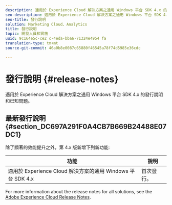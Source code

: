 ```yaml
---
description: 適用於 Experience Cloud 解決方案之通用 Windows 平台 SDK 4.x 的發行說明和已知問題。
seo-description: 適用於 Experience Cloud 解決方案之通用 Windows 平台 SDK 4.x 的發行說明和已知問題。
seo-title: 發行說明
solution: Marketing Cloud、Analytics
title: 發行說明
topic: 開發人員和實施
uuid: 9c164e5c-ce2 c-4eda-bba6-71324e4954 fa
translation-type: tm+mt
source-git-commit: 46a0b8e0087c65880f46545a78f74d5985e36cdc

---
```



# 發行說明 {#release-notes}

適用於 Experience Cloud 解決方案之通用 Windows 平台 SDK 4.x 的發行說明和已知問題。

## 最新發行說明 {#section_DC697A291F0A4CB7B669B24488E07DC1}

除了顯著的效能提升之外，第 4.x 版新增下列新功能:

| 功能 | 說明 |
|--- |--- |
| 適用於 Experience Cloud 解決方案的通用 Windows 平台 SDK 4.x | 首次發行。 |


For more information about the release notes for all solutions, see the [Adobe Experience Cloud Release Notes](https://docs.adobe.com/content/help/en/release-notes/experience-cloud/current.html).
